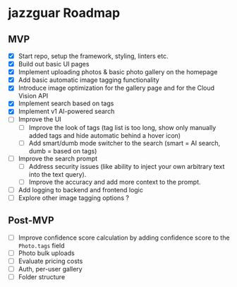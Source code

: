 # jazzguar Roadmap

## MVP

- [x] Start repo, setup the framework, styling, linters etc.
- [x] Build out basic UI pages
- [x] Implement uploading photos & basic photo gallery on the homepage
- [x] Add basic automatic image tagging functionality
- [x] Introduce image optimization for the gallery page and for the Cloud Vision API
- [x] Implement search based on tags
- [x] Implement v1 AI-powered search
- [ ] Improve the UI
  - [ ] Improve the look of tags (tag list is too long, show only manually added tags and hide automatic behind a hover icon)
  - [ ] Add smart/dumb mode switcher to the search (smart = AI search, dumb = based on tags)
- [ ] Improve the search prompt
  - [ ] Address security issues (like ability to inject your own arbitrary text into the text query).
  - [ ] Improve the accuracy and add more context to the prompt.
- [ ] Add logging to backend and frontend logic
- [ ] Explore other image tagging options ?

## Post-MVP

- [ ] Improve confidence score calculation by adding confidence score to the `Photo.tags` field
- [ ] Photo bulk uploads
- [ ] Evaluate pricing costs
- [ ] Auth, per-user gallery
- [ ] Folder structure
